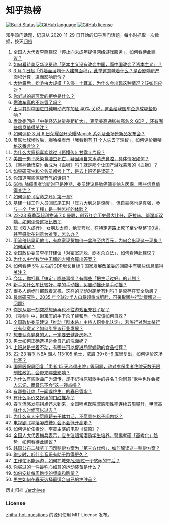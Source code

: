 # 知乎热榜
[![Build Status](https://github.com/ToWeLong/zhihu-hot-questions/workflows/CI/badge.svg)](https://github.com/ToWeLong/zhihu-hot-questions/actions)
[![GitHub language](https://img.shields.io/badge/language-golang-orange.svg)](https://golang.org/)
[![GitHub license](https://img.shields.io/github/license/ToWeLong/zhihu-hot-questions)](https://github.com/ToWeLong/zhihu-hot-questions/blob/main/LICENSE)

知乎热门话题，记录从 2020-11-29 日开始的知乎热门话题。每小时抓取一次数据，按天[归档](./archives)

<!-- BEGIN -->

1. [全国人大代表李燕建议「停止向未成年提供网络游戏服务」，如何看待此建议？](https://www.zhihu.com/question/587681635)
1. [如何看待美反华议员称「资本主义没有改变中国，而中国改变了资本主义」？](https://www.zhihu.com/question/587689380)
1. [3 月 1 日起「外墙面层均计入建筑面积」，此举这意味着什么？是否影响房产面积计算，进而影响房价？](https://www.zhihu.com/question/587580594)
1. [大地震后，松毛虫大规模「入侵」土耳其，为什么会出现这种情况？该如何应对？](https://www.zhihu.com/question/587812397)
1. [你听过的最可爱的拒绝是什么？](https://www.zhihu.com/question/29461632)
1. [燃油车真的不吃香了吗？](https://www.zhihu.com/question/540151234)
1. [​土耳其对中国进口纯电动汽车加征 40% 关税，这会给我国车企造成哪些影响？](https://www.zhihu.com/question/587336538)
1. [发改委回应「中美经济总量差距扩大」，表示美高通胀拉高名义 GDP ，还有哪些信息值得关注？](https://www.zhihu.com/question/587830535)
1. [如何评价  3 月 6 日荣耀召开荣耀Magic5 系列及全场景新品发布会？](https://www.zhihu.com/question/587833753)
1. [曼联七球惨败后，滕哈格表示「我看到有 11 个人失去了理智」，如何评价滕哈格这番言论？](https://www.zhihu.com/question/587808850)
1. [为什么大家都喜欢跳过《甄嬛传》甘露寺片段？](https://www.zhihu.com/question/585696775)
1. [美国一男子感染食脑虫死亡，疑因用自来水清洗鼻腔，具体情况如何？](https://www.zhihu.com/question/587483178)
1. [《黑神话悟空》会成为《血狮》吗？就是那个让国产游戏蒙羞的《血狮》？](https://www.zhihu.com/question/587584367)
1. [如果研究生和公务员都考上了，是去上班还是读研？](https://www.zhihu.com/question/587186525)
1. [你知道哪些惊蛰节气的诗词？](https://www.zhihu.com/question/587084780)
1. [68％ 肺癌患者诊断时已是晚期，委员建议将肺癌筛查纳入医保，哪些信息值得关注？](https://www.zhihu.com/question/587716313)
1. [如何评价《宿命之环》第一章?](https://www.zhihu.com/question/587497302)
1. [基建一线工作人员回忆施工时「压力大到总是惊醒」，但自豪感也是真强，参与一个「大工程」是一种怎样的体验？](https://www.zhihu.com/question/586906870)
1. [22-23 赛季英超利物浦 7:0 曼联，创双红会历史最大比分，萨拉赫、努涅斯双响，如何评价这场比赛？](https://www.zhihu.com/question/587776542)
1. [玩《双人成行》，女朋友太菜，绝无夸张，在特定道路上死了至少整整100遍，甚至感觉在刻意为难我，怎么办？](https://www.zhihu.com/question/452785716)
1. [甲流催热奥司他韦，有商家现货加价一盒涨至约百元，为何会出现这一现象？如何缓解？](https://www.zhihu.com/question/587738983)
1. [全国政协委员李孝轩建议「对密室逃脱、剧本杀立法」，如何看待此建议？](https://www.zhihu.com/question/587824347)
1. [为什么中学数学中无解的方程会算出答案？](https://www.zhihu.com/question/587429313)
1. [如何看待 5% 左右的GDP增长目标？国家发展改革委的回应中有哪些信息值得关注？](https://www.zhihu.com/question/587831088)
1. [今年，你打算「搞定」哪些事情？有哪些「把生活过好」的计划？](https://www.zhihu.com/question/586886503)
1. [新手买什么车比较好，学的手动挡，买自动挡还是手动挡？](https://www.zhihu.com/question/586929047)
1. [很多人跑步时都戴着耳机，这样的举动对跑步有利吗？是否存在安全隐患？](https://www.zhihu.com/question/586809191)
1. [最新研究称，2035 年全球过半人口将超重或肥胖，可采取哪些行动缓解这一问题?](https://www.zhihu.com/question/587819933)
1. [你是从那一刻突然想通再也不往游戏里充钱了呢？](https://www.zhihu.com/question/587707802)
1. [《亮剑》中，谢宝庆的手下杀了魏和尚，他应该如何自救？](https://www.zhihu.com/question/510009620)
1. [全国政协委员建议「推动『剧本杀』主持人职业化认定」，若施行对剧本杀行业有何意义？如何引导该行业发展？](https://www.zhihu.com/question/587071907)
1. [想要认真健身的人，一定要去健身房吗？](https://www.zhihu.com/question/586300442)
1. [男士如何正确选择适合自己的洗面奶？](https://www.zhihu.com/question/586325304)
1. [上班总是坐着不动，有哪些可以促进肠胃蠕动的食品推荐？](https://www.zhihu.com/question/585692118)
1. [22-23 赛季 NBA 湖人 113:105 勇士，浓眉 39+8+6 库里复出，如何评价这场比赛？](https://www.zhihu.com/question/587788872)
1. [国家医保局回复「患者 15 天必须出院」等问题，称对参保患者住院天数无限制性政策，会带来哪些影响？](https://www.zhihu.com/question/587711622)
1. [为什么有些歌曲广为流传，却不记得原唱歌手的姓名？你同意“歌手也许会被人忘记，而音乐不会”这一观点吗？](https://www.zhihu.com/question/587849087)
1. [有哪些让你「一闻误终生」的春日香水？](https://www.zhihu.com/question/584367641)
1. [有什么平价又好用的口红推荐？](https://www.zhihu.com/question/586827796)
1. [春季流感发病拐点还未到来，全国哨点医院流感阳性率连续五周攀升，甲流高峰什么时候可以过去？](https://www.zhihu.com/question/587821171)
1. [为什么有人宁愿降薪去干体力活，不愿意在格子间内卷？](https://www.zhihu.com/question/586742537)
1. [电视剧《星落凝成糖》会不会低开高走？](https://www.zhihu.com/question/584676531)
1. [如何评价任素汐、李晨主演的电影《荒原》?](https://www.zhihu.com/question/586197037)
1. [全国人大代表梅兵表示，应关注超常潜质学生培养，警惕考研「高考化」趋势，如何看待此建议？](https://www.zhihu.com/question/587731318)
1. [韩国公布二战劳工问题赔偿方案为「第三方代偿」，如何解读这一赔偿方案？](https://www.zhihu.com/question/587816997)
1. [跑步时，听什么音乐有助于跑得更久？](https://www.zhihu.com/question/587022104)
1. [工作忙不能远游，如何在城郊/公园过一个悠闲的午后？](https://www.zhihu.com/question/586924616)
1. [你买过的一件最称心如意的运动装备是什么？](https://www.zhihu.com/question/586816234)
1. [如何安排每周跑步的频率和跑量？](https://www.zhihu.com/question/586571208)
1. [男生如何在春天选择最适合自己的护肤品？](https://www.zhihu.com/question/584644026)

<!-- END -->

历史归档 [./archives](./archives)


### License
[zhihu-hot-questions](https://github.com/towelong/zhihu-hot-questions) 的源码使用 MIT License 发布。